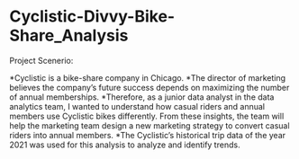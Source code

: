 # Cyclistic-Divvy-Bike-Share_Analysis
Project Scenerio:

*Cyclistic is a bike-share company in Chicago. 
*The director of marketing believes the company’s future success depends on maximizing the number of annual memberships. 
*Therefore, as a junior data analyst in the data analytics team, I wanted to understand how casual riders and annual members use Cyclistic bikes differently. From these insights, the team will help the marketing team design a new marketing strategy to convert casual riders into annual members.
*The Cyclistic’s historical trip data of the year 2021 was used for this analysis to analyze and identify trends.
